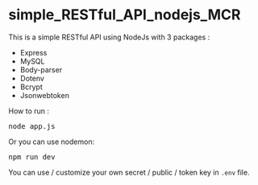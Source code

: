 # simple_RESTful_API_nodejs_MCR
This is a simple RESTful API using NodeJs with 3 packages :
<ul>
  <li>Express</li>
  <li>MySQL</li>
  <li>Body-parser</li>
  <li>Dotenv</li>
  <li>Bcrypt</li>
  <li>Jsonwebtoken</li>
</ul>

How to run :
<pre>node app.js</pre>
Or you can use nodemon:
<pre>npm run dev</pre>

You can use / customize your own secret / public / token key in <code>.env</code> file.
